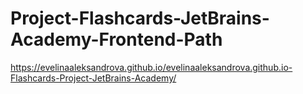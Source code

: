 # Project-Flashcards-JetBrains-Academy-Frontend-Path
https://evelinaaleksandrova.github.io/evelinaaleksandrova.github.io-Flashcards-Project-JetBrains-Academy/
